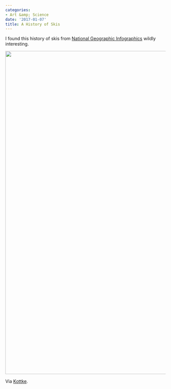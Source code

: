 ```yaml
---
categories:
- Art &amp; Science
date: '2017-01-07'
title: A History of Skis
---
```


I found this history of skis from [National Geographic Infographics](https://www.amazon.com/exec/obidos/ASIN/3836545950/ref=nosim/0sil8) wildly interesting.

<a href="https://gomakethings.com/wp-content/uploads/2017/01/history-of-skis.jpg"><img src="https://gomakethings.com/wp-content/uploads/2017/01/history-of-skis.jpg" alt="" width="1400" height="1018" class="aligncenter size-full wp-image-9279" /></a>

Via [Kottke](http://kottke.org/17/01/national-geographic-infographics).